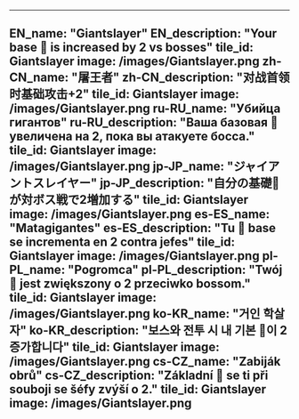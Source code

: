 ---

EN_name: "Giantslayer"
EN_description: "Your base 🔸 is increased by 2 vs bosses"
tile_id: Giantslayer
image: /images/Giantslayer.png
zh-CN_name: "屠王者"
zh-CN_description: "对战首领时基础攻击+2"
tile_id: Giantslayer
image: /images/Giantslayer.png
ru-RU_name: "Убийца гигантов"
ru-RU_description: "Ваша базовая 🔸 увеличена на 2, пока вы атакуете босса."
tile_id: Giantslayer
image: /images/Giantslayer.png
jp-JP_name: "ジャイアントスレイヤー"
jp-JP_description: "自分の基礎🔸が対ボス戦で2増加する"
tile_id: Giantslayer
image: /images/Giantslayer.png
es-ES_name: "Matagigantes"
es-ES_description: "Tu 🔸 base se incrementa en 2 contra jefes"
tile_id: Giantslayer
image: /images/Giantslayer.png
pl-PL_name: "Pogromca"
pl-PL_description: "Twój 🔸 jest zwiększony o 2 przeciwko bossom."
tile_id: Giantslayer
image: /images/Giantslayer.png
ko-KR_name: "거인 학살자"
ko-KR_description: "보스와 전투 시 내 기본 🔸이 2 증가합니다"
tile_id: Giantslayer
image: /images/Giantslayer.png
cs-CZ_name: "Zabiják obrů"
cs-CZ_description: "Základní 🔸 se ti při souboji se šéfy zvýší o 2."
tile_id: Giantslayer
image: /images/Giantslayer.png
---